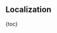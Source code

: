 ## Localization

{toc}

<!-- TODO: translation -->
<!-- translate whole file doc/ru/manual/dg-locale.md -->
